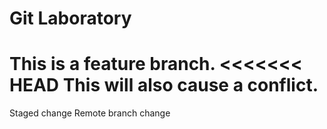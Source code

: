 # Git Laboratory
This is a feature branch.
<<<<<<< HEAD
This will also cause a conflict.
=======

Staged change
Remote branch change
